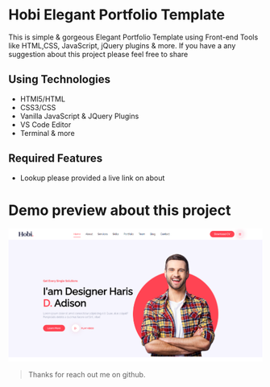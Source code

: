 # Hobi Elegant Portfolio Template

This is simple & gorgeous Elegant Portfolio Template using Front-end Tools like HTML,CSS, JavaScript, jQuery plugins & more. If you have a any suggestion about this project please feel free to share

## Using Technologies

- HTMl5/HTML
- CSS3/CSS
- Vanilla JavaScript & JQuery Plugins
- VS Code Editor
- Terminal & more

## Required Features

- Lookup please provided a live link on about

# Demo preview about this project

![imageScreenshot](./preview.png)

> Thanks for reach out me on github.
